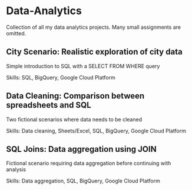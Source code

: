 # Data-Analytics
Collection of all my data analytics projects. Many small assignments are omitted.

## City Scenario: Realistic exploration of city data
Simple introduction to SQL with a SELECT FROM WHERE query

Skills: SQL, BigQuery, Google Cloud Platform

## Data Cleaning: Comparison between spreadsheets and SQL
Two fictional scenarios where data needs to be cleaned

Skills: Data cleaning, Sheets/Excel, SQL, BigQuery, Google Cloud Platform

## SQL Joins: Data aggregation using JOIN
Fictional scenario requiring data aggregation before continuing with analysis

Skills: Data aggregation, SQL, BigQuery, Google Cloud Platform
